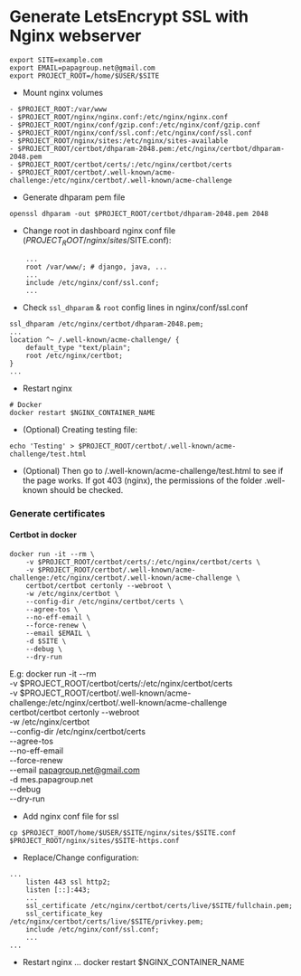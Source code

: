 # Generate LetsEncrypt SSL with Nginx webserver

```
export SITE=example.com
export EMAIL=papagroup.net@gmail.com
export PROJECT_ROOT=/home/$USER/$SITE
```

- Mount nginx volumes
```
- $PROJECT_ROOT:/var/www
- $PROJECT_ROOT/nginx/nginx.conf:/etc/nginx/nginx.conf
- $PROJECT_ROOT/nginx/conf/gzip.conf:/etc/nginx/conf/gzip.conf
- $PROJECT_ROOT/nginx/conf/ssl.conf:/etc/nginx/conf/ssl.conf
- $PROJECT_ROOT/nginx/sites:/etc/nginx/sites-available
- $PROJECT_ROOT/certbot/dhparam-2048.pem:/etc/nginx/certbot/dhparam-2048.pem
- $PROJECT_ROOT/certbot/certs/:/etc/nginx/certbot/certs
- $PROJECT_ROOT/certbot/.well-known/acme-challenge:/etc/nginx/certbot/.well-known/acme-challenge
```

- Generate dhparam pem file
```
openssl dhparam -out $PROJECT_ROOT/certbot/dhparam-2048.pem 2048
```

- Change root in dashboard nginx conf file ($PROJECT_ROOT/nginx/sites/$SITE.conf):
```
	...
	root /var/www/; # django, java, ...
	...
	include /etc/nginx/conf/ssl.conf;
	...
```

- Check `ssl_dhparam` & `root` config lines in nginx/conf/ssl.conf
```
ssl_dhparam /etc/nginx/certbot/dhparam-2048.pem;
...
location ^~ /.well-known/acme-challenge/ {
    default_type "text/plain";
    root /etc/nginx/certbot;
}
...
```

- Restart nginx
```
# Docker
docker restart $NGINX_CONTAINER_NAME
```

- (Optional) Creating testing file:
```
echo 'Testing' > $PROJECT_ROOT/certbot/.well-known/acme-challenge/test.html
```
- (Optional) Then go to /.well-known/acme-challenge/test.html to see if the page works.
If got 403 (nginx), the permissions of the folder .well-known should be checked.

### Generate certificates
#### Certbot in docker
```
docker run -it --rm \
    -v $PROJECT_ROOT/certbot/certs/:/etc/nginx/certbot/certs \
    -v $PROJECT_ROOT/certbot/.well-known/acme-challenge:/etc/nginx/certbot/.well-known/acme-challenge \
    certbot/certbot certonly --webroot \
    -w /etc/nginx/certbot \
    --config-dir /etc/nginx/certbot/certs \
    --agree-tos \
    --no-eff-email \
    --force-renew \
    --email $EMAIL \
    -d $SITE \
    --debug \
    --dry-run
```

E.g:
docker run -it --rm \
    -v $PROJECT_ROOT/certbot/certs/:/etc/nginx/certbot/certs \
    -v $PROJECT_ROOT/certbot/.well-known/acme-challenge:/etc/nginx/certbot/.well-known/acme-challenge \
    certbot/certbot certonly --webroot \
    -w /etc/nginx/certbot \
    --config-dir /etc/nginx/certbot/certs \
    --agree-tos \
    --no-eff-email \
    --force-renew \
    --email papagroup.net@gmail.com \
    -d mes.papagroup.net \
    --debug \
    --dry-run


- Add nginx conf file for ssl
```
cp $PROJECT_ROOT/home/$USER/$SITE/nginx/sites/$SITE.conf $PROJECT_ROOT/nginx/sites/$SITE-https.conf
```

- Replace/Change configuration:
```
...
    listen 443 ssl http2;
    listen [::]:443;
    ...
    ssl_certificate /etc/nginx/certbot/certs/live/$SITE/fullchain.pem;
    ssl_certificate_key /etc/nginx/certbot/certs/live/$SITE/privkey.pem;
    include /etc/nginx/conf/ssl.conf;
    ...
...
```

- Restart nginx ...
docker restart $NGINX_CONTAINER_NAME